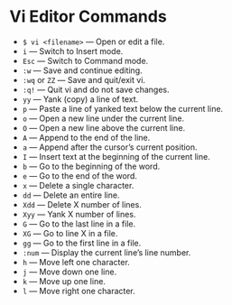 # Vi Editor Commands

- `$ vi <filename>` — Open or edit a file.
- `i` — Switch to Insert mode.
- `Esc` — Switch to Command mode.
- `:w` — Save and continue editing.
- `:wq` or `ZZ` — Save and quit/exit vi.
- `:q!` — Quit vi and do not save changes.
- `yy` — Yank (copy) a line of text.
- `p` — Paste a line of yanked text below the current line.
- `o` — Open a new line under the current line.
- `O` — Open a new line above the current line.
- `A` — Append to the end of the line.
- `a` — Append after the cursor’s current position.
- `I` — Insert text at the beginning of the current line.
- `b` — Go to the beginning of the word.
- `e` — Go to the end of the word.
- `x` — Delete a single character.
- `dd` — Delete an entire line.
- `Xdd` — Delete X number of lines.
- `Xyy` — Yank X number of lines.
- `G` — Go to the last line in a file.
- `XG` — Go to line X in a file.
- `gg` — Go to the first line in a file.
- `:num` — Display the current line’s line number.
- `h` — Move left one character.
- `j` — Move down one line.
- `k` — Move up one line.
- `l` — Move right one character.
